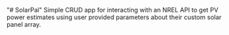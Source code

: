 "# SolarPal" 
Simple CRUD app for interacting with an NREL API to get PV power estimates using user provided parameters about their custom solar panel array.
